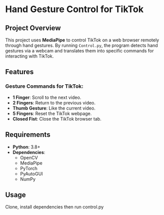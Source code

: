 # Hand Gesture Control for TikTok

## Project Overview
This project uses **MediaPipe** to control TikTok on a web browser remotely through hand gestures. By running `Control.py`, the program detects hand gestures via a webcam and translates them into specific commands for interacting with TikTok.

## Features
### Gesture Commands for TikTok:
- **1 Finger**: Scroll to the next video.
- **2 Fingers**: Return to the previous video.
- **Thumb Gesture**: Like the current video.
- **5 Fingers**: Reset the TikTok webpage.
- **Closed Fist**: Close the TikTok browser tab.

## Requirements
- **Python**: 3.8+
- **Dependencies**:
  - OpenCV
  - MediaPipe
  - PyTorch
  - PyAutoGUI
  - NumPy

## Usage
Clone, install dependencies then run control.py 
